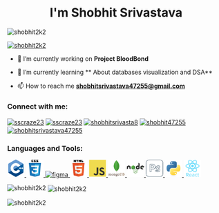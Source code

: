 <h1 align="center">I'm Shobhit Srivastava</h1>

<p align="left"> <img src="https://komarev.com/ghpvc/?username=shobhit2k2&label=Profile%20views&color=0e75b6&style=flat" alt="shobhit2k2" /> </p>

<p align="left"> <a href="https://github.com/ryo-ma/github-profile-trophy"><img src="https://github-profile-trophy.vercel.app/?username=shobhit2k2" alt="shobhit2k2" /></a> </p>

- 🔭 I’m currently working on **Project BloodBond**

- 🌱 I’m currently learning ** About databases visualization and DSA**

- 📫 How to reach me **shobhitsrivastava47255@gmail.com**

<h3 align="left">Connect with me:</h3>
<p align="left">
<a href="https://instagram.com/sscraze23" target="blank"><img align="center" src="https://raw.githubusercontent.com/rahuldkjain/github-profile-readme-generator/master/src/images/icons/Social/instagram.svg" alt="sscraze23" height="30" width="40" /></a>
<a href="https://www.codechef.com/users/sscraze23" target="blank"><img align="center" src="https://cdn.jsdelivr.net/npm/simple-icons@3.1.0/icons/codechef.svg" alt="sscraze23" height="30" width="40" /></a>
<a href="https://www.hackerrank.com/shobhitsrivasta8" target="blank"><img align="center" src="https://raw.githubusercontent.com/rahuldkjain/github-profile-readme-generator/master/src/images/icons/Social/hackerrank.svg" alt="shobhitsrivasta8" height="30" width="40" /></a>
<a href="https://www.leetcode.com/shobhit47255" target="blank"><img align="center" src="https://raw.githubusercontent.com/rahuldkjain/github-profile-readme-generator/master/src/images/icons/Social/leet-code.svg" alt="shobhit47255" height="30" width="40" /></a>
<a href="https://auth.geeksforgeeks.org/user/shobhitsrivastava47255" target="blank"><img align="center" src="https://raw.githubusercontent.com/rahuldkjain/github-profile-readme-generator/master/src/images/icons/Social/geeks-for-geeks.svg" alt="shobhitsrivastava47255" height="30" width="40" /></a>
</p>

<h3 align="left">Languages and Tools:</h3>
<p align="left"> <a href="https://www.w3schools.com/cpp/" target="_blank" rel="noreferrer"> <img src="https://raw.githubusercontent.com/devicons/devicon/master/icons/cplusplus/cplusplus-original.svg" alt="cplusplus" width="40" height="40"/> </a> <a href="https://www.w3schools.com/css/" target="_blank" rel="noreferrer"> <img src="https://raw.githubusercontent.com/devicons/devicon/master/icons/css3/css3-original-wordmark.svg" alt="css3" width="40" height="40"/> </a> <a href="https://www.figma.com/" target="_blank" rel="noreferrer"> <img src="https://www.vectorlogo.zone/logos/figma/figma-icon.svg" alt="figma" width="40" height="40"/> </a> <a href="https://www.w3.org/html/" target="_blank" rel="noreferrer"> <img src="https://raw.githubusercontent.com/devicons/devicon/master/icons/html5/html5-original-wordmark.svg" alt="html5" width="40" height="40"/> </a> <a href="https://developer.mozilla.org/en-US/docs/Web/JavaScript" target="_blank" rel="noreferrer"> <img src="https://raw.githubusercontent.com/devicons/devicon/master/icons/javascript/javascript-original.svg" alt="javascript" width="40" height="40"/> </a> <a href="https://www.mongodb.com/" target="_blank" rel="noreferrer"> <img src="https://raw.githubusercontent.com/devicons/devicon/master/icons/mongodb/mongodb-original-wordmark.svg" alt="mongodb" width="40" height="40"/> </a> <a href="https://nodejs.org" target="_blank" rel="noreferrer"> <img src="https://raw.githubusercontent.com/devicons/devicon/master/icons/nodejs/nodejs-original-wordmark.svg" alt="nodejs" width="40" height="40"/> </a> <a href="https://www.photoshop.com/en" target="_blank" rel="noreferrer"> <img src="https://raw.githubusercontent.com/devicons/devicon/master/icons/photoshop/photoshop-line.svg" alt="photoshop" width="40" height="40"/> </a> <a href="https://www.python.org" target="_blank" rel="noreferrer"> <img src="https://raw.githubusercontent.com/devicons/devicon/master/icons/python/python-original.svg" alt="python" width="40" height="40"/> </a> <a href="https://reactjs.org/" target="_blank" rel="noreferrer"> <img src="https://raw.githubusercontent.com/devicons/devicon/master/icons/react/react-original-wordmark.svg" alt="react" width="40" height="40"/> </a> </p>

<p><img align="left" src="https://github-readme-stats.vercel.app/api/top-langs?username=shobhit2k2&show_icons=true&locale=en&layout=compact" alt="shobhit2k2" /></p>

<p>&nbsp;<img align="center" src="https://github-readme-stats.vercel.app/api?username=shobhit2k2&show_icons=true&locale=en" alt="shobhit2k2" /></p>

<p><img align="center" src="https://github-readme-streak-stats.herokuapp.com/?user=shobhit2k2&" alt="shobhit2k2" /></p>
